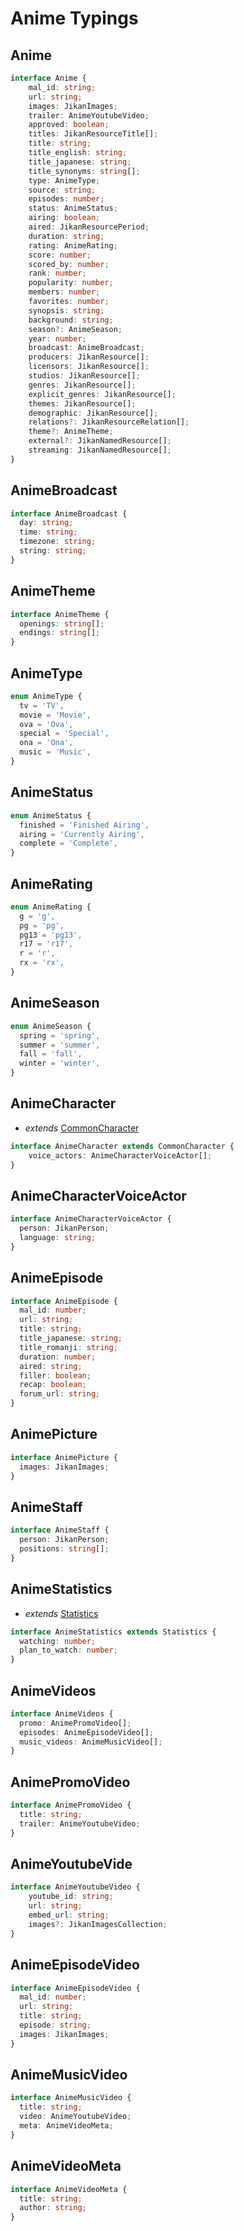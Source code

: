# Anime Typings

## Anime

```ts
interface Anime {
    mal_id: string;
    url: string;
    images: JikanImages;
    trailer: AnimeYoutubeVideo;
    approved: boolean;
    titles: JikanResourceTitle[];
    title: string;
    title_english: string;
    title_japanese: string;
    title_synonyms: string[];
    type: AnimeType;
    source: string;
    episodes: number;
    status: AnimeStatus;
    airing: boolean;
    aired: JikanResourcePeriod;
    duration: string;
    rating: AnimeRating;
    score: number;
    scored_by: number;
    rank: number;
    popularity: number;
    members: number;
    favorites: number;
    synopsis: string;
    background: string;
    season?: AnimeSeason;
    year: number;
    broadcast: AnimeBroadcast;
    producers: JikanResource[];
    licensors: JikanResource[];
    studios: JikanResource[];
    genres: JikanResource[];
    explicit_genres: JikanResource[];
    themes: JikanResource[];
    demographic: JikanResource[];
    relations?: JikanResourceRelation[];
    theme?: AnimeTheme;
    external?: JikanNamedResource[];
    streaming: JikanNamedResource[];
}
```

## AnimeBroadcast

```ts
interface AnimeBroadcast {
  day: string;
  time: string;
  timezone: string;
  string: string;
}
```

## AnimeTheme

```ts
interface AnimeTheme {
  openings: string[];
  endings: string[];
}
```

## AnimeType

```ts
enum AnimeType {
  tv = 'TV',
  movie = 'Movie',
  ova = 'Ova',
  special = 'Special',
  ona = 'Ona',
  music = 'Music',
}
```

## AnimeStatus

```ts
enum AnimeStatus {
  finished = 'Finished Airing',
  airing = 'Currently Airing',
  complete = 'Complete',
}
```

## AnimeRating

```ts
enum AnimeRating {
  g = 'g',
  pg = 'pg',
  pg13 = 'pg13',
  r17 = 'r17',
  r = 'r',
  rx = 'rx',
}
```

## AnimeSeason

```ts
enum AnimeSeason {
  spring = 'spring',
  summer = 'summer',
  fall = 'fall',
  winter = 'winter',
}
```

## AnimeCharacter

- *extends* <a href="/typings/common#common-character">CommonCharacter</a>

```ts
interface AnimeCharacter extends CommonCharacter {
    voice_actors: AnimeCharacterVoiceActor[];
}
```

## AnimeCharacterVoiceActor

```ts
interface AnimeCharacterVoiceActor {
  person: JikanPerson;
  language: string;
}
```

## AnimeEpisode

```ts
interface AnimeEpisode {
  mal_id: number;
  url: string;
  title: string;
  title_japanese: string;
  title_romanji: string;
  duration: number;
  aired: string;
  filler: boolean;
  recap: boolean;
  forum_url: string;
}
```

## AnimePicture

```ts
interface AnimePicture {
  images: JikanImages;
}
```

## AnimeStaff

```ts
interface AnimeStaff {
  person: JikanPerson;
  positions: string[];
}
```

## AnimeStatistics

- *extends* <a href="/typings/common#statistics">Statistics</a>

```ts
interface AnimeStatistics extends Statistics {
  watching: number;
  plan_to_watch: number;
}
```

## AnimeVideos

```ts
interface AnimeVideos {
  promo: AnimePromoVideo[];
  episodes: AnimeEpisodeVideo[];
  music_videos: AnimeMusicVideo[];
}
```

## AnimePromoVideo

```ts
interface AnimePromoVideo {
  title: string;
  trailer: AnimeYoutubeVideo;
}
```

## AnimeYoutubeVide

```ts
interface AnimeYoutubeVideo {
    youtube_id: string;
    url: string;
    embed_url: string;
    images?: JikanImagesCollection;
}
```

## AnimeEpisodeVideo

```ts
interface AnimeEpisodeVideo {
  mal_id: number;
  url: string;
  title: string;
  episode: string;
  images: JikanImages;
}
```

## AnimeMusicVideo

```ts
interface AnimeMusicVideo {
  title: string;
  video: AnimeYoutubeVideo;
  meta: AnimeVideoMeta;
}
```

## AnimeVideoMeta

```ts
interface AnimeVideoMeta {
  title: string;
  author: string;
}
```
